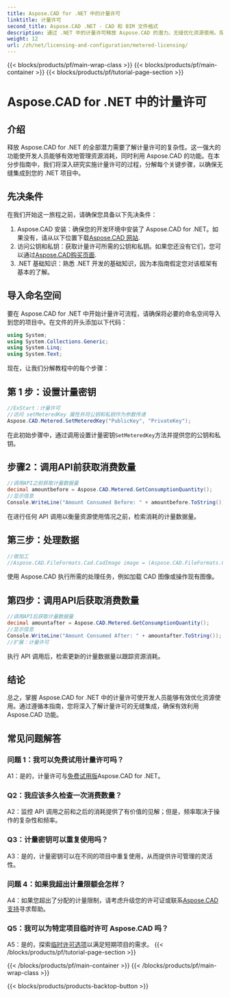 ```yaml
---
title: Aspose.CAD for .NET 中的计量许可
linktitle: 计量许可
second_title: Aspose.CAD .NET - CAD 和 BIM 文件格式
description: 通过 .NET 中的计量许可释放 Aspose.CAD 的潜力。无缝优化资源使用。探索我们的分步指南。
weight: 12
url: /zh/net/licensing-and-configuration/metered-licensing/
---
```


{{< blocks/products/pf/main-wrap-class >}}
{{< blocks/products/pf/main-container >}}
{{< blocks/products/pf/tutorial-page-section >}}

# Aspose.CAD for .NET 中的计量许可

## 介绍

释放 Aspose.CAD for .NET 的全部潜力需要了解计量许可的复杂性。这一强大的功能使开发人员能够有效地管理资源消耗，同时利用 Aspose.CAD 的功能。在本分步指南中，我们将深入研究实施计量许可的过程，分解每个关键步骤，以确保无缝集成到您的 .NET 项目中。

## 先决条件

在我们开始这一旅程之前，请确保您具备以下先决条件：
1.  Aspose.CAD 安装：确保您的开发环境中安装了 Aspose.CAD for .NET。如果没有，请从以下位置下载[Aspose.CAD 网站](https://releases.aspose.com/cad/net/).
2. 访问公钥和私钥：获取计量许可所需的公钥和私钥。如果您还没有它们，您可以通过[Aspose.CAD购买页面](https://purchase.aspose.com/buy).
3. .NET 基础知识：熟悉 .NET 开发的基础知识，因为本指南假定您对该框架有基本的了解。

## 导入命名空间

要在 Aspose.CAD for .NET 中开始计量许可流程，请确保将必要的命名空间导入到您的项目中。在文件的开头添加以下代码：
```csharp
using System;
using System.Collections.Generic;
using System.Linq;
using System.Text;
```

现在，让我们分解教程中的每个步骤：

## 第 1 步：设置计量密钥

```csharp
//ExStart：计量许可
//访问 setMeteredKey 属性并将公钥和私钥作为参数传递
Aspose.CAD.Metered.SetMeteredKey("PublicKey", "PrivateKey");
```

在此初始步骤中，通过调用设置计量密钥`SetMeteredKey`方法并提供您的公钥和私钥。

## 步骤2：调用API前获取消费数量

```csharp
//调用API之前获取计量数据量
decimal amountbefore = Aspose.CAD.Metered.GetConsumptionQuantity();
//显示信息
Console.WriteLine("Amount Consumed Before: " + amountbefore.ToString());
```

在进行任何 API 调用以衡量资源使用情况之前，检索消耗的计量数据量。

## 第三步：处理数据

```csharp
//做加工
//Aspose.CAD.FileFormats.Cad.CadImage image = (Aspose.CAD.FileFormats.Cad.CadImage)Aspose.CAD.Image.load("BlockRefDgn.dwg");
```

使用 Aspose.CAD 执行所需的处理任务，例如加载 CAD 图像或操作现有图像。

## 第四步：调用API后获取消费数量

```csharp
//调用API后获取计量数据量
decimal amountafter = Aspose.CAD.Metered.GetConsumptionQuantity();
//显示信息
Console.WriteLine("Amount Consumed After: " + amountafter.ToString());
//扩展：计量许可
```

执行 API 调用后，检索更新的计量数据量以跟踪资源消耗。

## 结论

总之，掌握 Aspose.CAD for .NET 中的计量许可使开发人员能够有效优化资源使用。通过遵循本指南，您将深入了解计量许可的无缝集成，确保有效利用 Aspose.CAD 功能。

## 常见问题解答

### 问题 1：我可以免费试用计量许可吗？

 A1：是的，计量许可与[免费试用版](https://releases.aspose.com/)Aspose.CAD for .NET。

### Q2：我应该多久检查一次消费数量？

A2：监控 API 调用之前和之后的消耗提供了有价值的见解；但是，频率取决于操作的复杂性和频率。

### Q3：计量密钥可以重复使用吗？

A3：是的，计量密钥可以在不同的项目中重复使用，从而提供许可管理的灵活性。

### 问题 4：如果我超出计量限额会怎样？

 A4：如果您超出了分配的计量限制，请考虑升级您的许可证或联系[Aspose.CAD 支持](https://forum.aspose.com/c/cad/19)寻求帮助。

### Q5：我可以为特定项目临时许可 Aspose.CAD 吗？

 A5：是的，探索[临时许可选项](https://purchase.aspose.com/temporary-license/)以满足短期项目的需求。
{{< /blocks/products/pf/tutorial-page-section >}}

{{< /blocks/products/pf/main-container >}}
{{< /blocks/products/pf/main-wrap-class >}}

{{< blocks/products/products-backtop-button >}}
